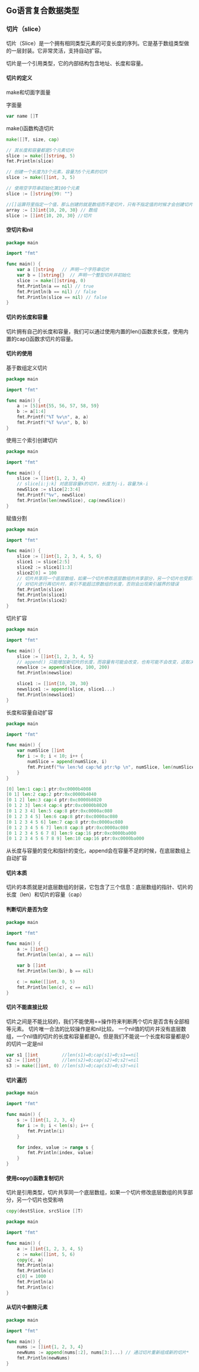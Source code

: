 ## Go语言复合数据类型

### 切片（slice）

切片（Slice）是一个拥有相同类型元素的可变长度的序列。它是基于数组类型做的一层封装。它非常灵活，支持自动扩容。

切片是一个引用类型，它的内部结构包含地址、长度和容量。

#### 切片的定义

make和切面字面量

字面量
```go
var name []T
```

make()函数构造切片
```go
make([]T, size, cap)
```

```go
// 其长度和容量都是5个元素切片
slice := make([]string, 5)
fmt.Println(slice)

// 创建一个长度为3个元素，容量为5个元素的切片
slice := make([]int, 3, 5)

// 使用空字符串初始化第100个元素
slice := []string{99: ""}

//[]运算符里指定一个值，那么创建的就是数组而不是切片，只有不指定值的时候才会创建切片
array := [3]int{10, 20, 30} // 数组
slice := []int{10, 20, 30} //切片 
```

#### 空切片和nil

```go
package main

import "fmt"

func main() {
	var a []string   // 声明一个字符串切片
	var b = []string{}  // 声明一个整型切片并初始化
	slice := make([]string, 0)
	fmt.Println(a == nil) // true
	fmt.Println(b == nil) // false
	fmt.Println(slice == nil) // false
}
```

#### 切片的长度和容量

切片拥有自己的长度和容量，我们可以通过使用内置的len()函数求长度，使用内置的cap()函数求切片的容量。

#### 切片的使用

基于数组定义切片

```go
package main

import "fmt"

func main() {
	a := [5]int{55, 56, 57, 58, 59}
	b := a[1:4]
	fmt.Printf("%T %v\n", a, a)
	fmt.Printf("%T %v\n", b, b)
}
```

使用三个索引创建切片

```go
package main

import "fmt"

func main() {
	slice := []int{1, 2, 3, 4}
    // slice[i:j:k] 对底层容量k的切片，长度为j-i，容量为k-i
	newSlice := slice[2:3:4]
	fmt.Printf("%v", newSlice)
	fmt.Println(len(newSlice), cap(newSlice))
}
```

赋值分割

```go
package main

import "fmt"

func main() {
	slice := []int{1, 2, 3, 4, 5, 6}
	slice1 := slice[2:5]
	slice2 := slice1[1:3]
	slice2[0] = 100
    // 切片共享同一个底层数组，如果一个切片修改底层数组的共享部分，另一个切片也受影响
    // 对切片进行再切片时，索引不能超过原数组的长度，否则会出现索引越界的错误
	fmt.Println(slice)
	fmt.Println(slice1)
	fmt.Println(slice2)
}
```

切片扩容

```go
package main

import "fmt"

func main() {
	slice := []int{1, 2, 3, 4, 5}
    // append() 只能增加新切片的长度，而容量有可能会改变，也有可能不会改变，这取决于被操作的切片的可用容量。
	newslice := append(slice, 100, 200)
	fmt.Println(newslice)

    slice1 := []int{10, 20, 30}
    newslice1 := append(slice, slice1...)
    fmt.Println(newslice1)
}
```

长度和容量自动扩容

```go
package main

import "fmt"

func main() {
	var numSlice []int
	for i := 0; i < 10; i++ {
		numSlice = append(numSlice, i)
		fmt.Printf("%v len:%d cap:%d ptr:%p \n", numSlice, len(numSlice), cap(numSlice), numSlice)
	}
}

[0] len:1 cap:1 ptr:0xc0000b4008 
[0 1] len:2 cap:2 ptr:0xc0000b4040 
[0 1 2] len:3 cap:4 ptr:0xc0000b8020 
[0 1 2 3] len:4 cap:4 ptr:0xc0000b8020 
[0 1 2 3 4] len:5 cap:8 ptr:0xc0000ac080 
[0 1 2 3 4 5] len:6 cap:8 ptr:0xc0000ac080 
[0 1 2 3 4 5 6] len:7 cap:8 ptr:0xc0000ac080 
[0 1 2 3 4 5 6 7] len:8 cap:8 ptr:0xc0000ac080 
[0 1 2 3 4 5 6 7 8] len:9 cap:16 ptr:0xc0000ba000 
[0 1 2 3 4 5 6 7 8 9] len:10 cap:16 ptr:0xc0000ba000 
```

从长度与容量的变化和指针的变化，append会在容量不足的时候，在底层数组上自动扩容

#### 切片本质

切片的本质就是对底层数组的封装，它包含了三个信息：底层数组的指针、切片的长度（len）和切片的容量（cap）

#### 判断切片是否为空

```go
package main

import "fmt"

func main() {
	a := []int{}
	fmt.Println(len(a), a == nil)

	var b []int
	fmt.Println(len(b), b == nil)

	c := make([]int, 0, 5)
	fmt.Println(len(c), c == nil)
}
```

#### 切片不能直接比较

切片之间是不能比较的，我们不能使用==操作符来判断两个切片是否含有全部相等元素。 切片唯一合法的比较操作是和nil比较。 一个nil值的切片并没有底层数组，一个nil值的切片的长度和容量都是0。但是我们不能说一个长度和容量都是0的切片一定是nil

```go
var s1 []int         //len(s1)=0;cap(s1)=0;s1==nil
s2 := []int{}        //len(s2)=0;cap(s2)=0;s2!=nil
s3 := make([]int, 0) //len(s3)=0;cap(s3)=0;s3!=nil
```

#### 切片遍历

```go
package main

import "fmt"

func main() {
	s := []int{1, 2, 3, 4}
	for i := 0; i < len(s); i++ {
		fmt.Println(i)
	}

	for index, value := range s {
		fmt.Println(index, value)
	}
}
```

#### 使用copy()函数复制切片

切片是引用类型，切片共享同一个底层数组，如果一个切片修改底层数组的共享部分，另一个切片也受影响

```go
copy(destSlice, srcSlice []T)
```

```go
package main

import "fmt"

func main() {
	a := []int{1, 2, 3, 4, 5}
	c := make([]int, 5, 6)
	copy(c, a)
	fmt.Println(a)
	fmt.Println(c)
	c[0] = 1000
	fmt.Println(a)
	fmt.Println(c)
}
```

#### 从切片中删除元素

```go
package main

import "fmt"

func main() {
	nums := []int{1, 2, 3, 4}
	newNums := append(nums[:2], nums[3:]...) // 通过切片重新组成新的切片*
	fmt.Println(newNums)
}
```

